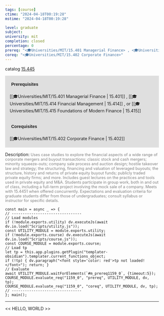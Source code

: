 ```yaml
---
tags: [course]
ctime: "2024-04-18T00:19:28"
mstime: "2024-04-18T00:19:28"

level: graduate
subject: 
university: mit
completion: closed
percentage: 0
prereq: "<🎓Universities/MIT/15.401 Managerial Finance> , <🎓Universities/MIT/15.414 Financial Management> , or <🎓Universities/MIT/15.415 Foundations of Modern Finance>"
coreq: "<🎓Universities/MIT/15.402 Corporate Finance>"
---
```


catalog [15.445](http://student.mit.edu/catalog/m15b.html#15.445)

<span style="display: block; padding: 15px; background-color: rgb(100, 100, 100, 0.2);"><font id="m_prereq1159_0" style="display: block; font-family: Arial, sans-serif; font-weight: bold; padding: 5px">Prerequisites</font><br><span id="prereq1159_0">[[🎓Universities/MIT/15.401 Managerial Finance | 15.401]] , [[🎓Universities/MIT/15.414 Financial Management | 15.414]] , or [[🎓Universities/MIT/15.415 Foundations of Modern Finance | 15.415]]</span></span>
<span style="display: block; padding: 15px; background-color: rgb(100, 100, 100, 0.2);"><font id="m_coreq1159_0" style="display: block; font-family: Arial, sans-serif; font-weight: bold; padding: 5px">Corequisites</font><br><span id="coreq1159_0">[[🎓Universities/MIT/15.402 Corporate Finance | 15.402]]</span></span>

<font style="">Description:</font>
<font style="color: grey; font-size: 0.8rem;">Uses case studies to explore the financial aspects of a wide range of corporate mergers and buyout transactions: classic stock and cash mergers; minority squeeze-outs; company sale process and auction design; hostile takeover law and strategy; the structuring, financing and valuation of leveraged buyouts; the structure, history and returns of private equity buyout funds; publicly traded private equity firms; and more. Includes guest lectures on the practices and tools used in private equity and M&amp;A. Students participate in group work, both in and out of class, including a full-term project involving the mock sale of a company. Meets with 15.4451 when offered concurrently. Expectations and evaluation criteria for graduate students differ from those of undergraduates; consult syllabus or instructor for specific details.</font>

```dataviewjs
const main = async _ => {
// --------------------------------
// Load modules
if (!module.exports.utility) dv.executeJs(await dv.io.load("Scripts/utility.js"));
const UTILITY_MODULE = module.exports.utility;
if (!module.exports.course) dv.executeJs(await dv.io.load("Scripts/course.js"));
const COURSE_MODULE = module.exports.course;
// Load tp
let tp = this.app.plugins.getPlugin("templater-obsidian").templater.current_functions_object;
if (!tp) { dv.paragraph("<font style='color: red'>tp not loaded!</font>"); return; }
// Evaluate
await UTILITY_MODULE.waitForElements(`#m_prereq1159_0`, {timeout:5});
COURSE_MODULE.evaluate_req("1159_0", "prereq", UTILITY_MODULE, dv, tp);
COURSE_MODULE.evaluate_req("1159_0", "coreq", UTILITY_MODULE, dv, tp);
// --------------------------------
}; main();
```

---

<< HELLO, WORLD >>
